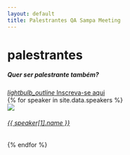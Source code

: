 ```yaml
---
layout: default
title: Palestrantes QA Sampa Meeting
---
```


<div class="row"><div class="col s12"><h1 class="qasp-title">palestrantes</h1></div></div>
<div class="divider"></div>
<div class="row">
  <div class="col s12 center">
    <h5>Quer ser palestrante também?</h5>
    <a href="https://qasampameeting.typeform.com/to/Qxo6rT" target="_blank" class="waves-effect waves-light btn">
      <i class="material-icons right">lightbulb_outline</i>
      Inscreva-se aqui
    </a>
  </div>
</div>
<div class="row">
{% for speaker in site.data.speakers %}
  <div class="col xl3 l4 s12 qasp-speaker-card">
    <div class="card white grey-text text-darken-4">
      <div class="card-image">
        <a href="{{ speaker[1].link }}" target="_blank">
          <img src="/assets/img/speakers/{{ speaker[1].image }}">
        </a>
      </div>
      <div class="card-content valign-wrapper center-align">
        <span class="card-title center"><a class="teal-text" href="{{ speaker[1].link }}" target="_blank"><h6>{{ speaker[1].name }}</h6></a></span>
      </div>
    </div>
  </div>
{% endfor %}
